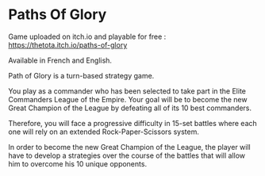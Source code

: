 # Paths Of Glory

Game uploaded on itch.io and playable for free : https://thetota.itch.io/paths-of-glory

Available in French and English.

Path of Glory is a turn-based strategy game.

You play as a commander who has been selected to take part in the Elite Commanders League of the Empire. Your goal will be to become the new Great Champion of the League by defeating all of its 10 best commanders.

Therefore, you will face a progressive difficulty in 15-set battles where each one will rely on an extended Rock-Paper-Scissors system. 

In order to become the new Great Champion of the League, the player will have to develop a strategies over the course of the battles that will allow him to overcome his 10 unique opponents.
